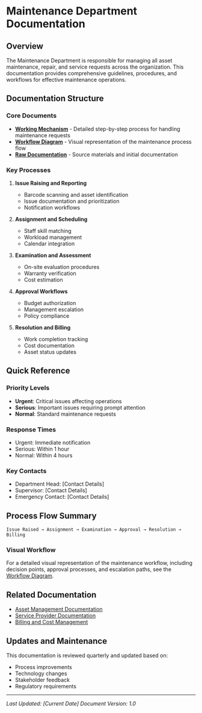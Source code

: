 # Maintenance Department Documentation

## Overview

The Maintenance Department is responsible for managing all asset maintenance, repair, and service requests across the organization. This documentation provides comprehensive guidelines, procedures, and workflows for effective maintenance operations.

## Documentation Structure

### Core Documents

- **[Working Mechanism](./working-mechanism.md)** - Detailed step-by-step process for handling maintenance requests
- **[Workflow Diagram](./workflow-diagram.md)** - Visual representation of the maintenance process flow
- **[Raw Documentation](./raw/)** - Source materials and initial documentation

### Key Processes

1. **Issue Raising and Reporting**
   - Barcode scanning and asset identification
   - Issue documentation and prioritization
   - Notification workflows

2. **Assignment and Scheduling**
   - Staff skill matching
   - Workload management
   - Calendar integration

3. **Examination and Assessment**
   - On-site evaluation procedures
   - Warranty verification
   - Cost estimation

4. **Approval Workflows**
   - Budget authorization
   - Management escalation
   - Policy compliance

5. **Resolution and Billing**
   - Work completion tracking
   - Cost documentation
   - Asset status updates

## Quick Reference

### Priority Levels
- **Urgent**: Critical issues affecting operations
- **Serious**: Important issues requiring prompt attention
- **Normal**: Standard maintenance requests

### Response Times
- Urgent: Immediate notification
- Serious: Within 1 hour
- Normal: Within 4 hours

### Key Contacts
- Department Head: [Contact Details]
- Supervisor: [Contact Details]
- Emergency Contact: [Contact Details]

## Process Flow Summary

```
Issue Raised → Assignment → Examination → Approval → Resolution → Billing
```

### Visual Workflow

For a detailed visual representation of the maintenance workflow, including decision points, approval processes, and escalation paths, see the [Workflow Diagram](./workflow-diagram.md).

## Related Documentation

- [Asset Management Documentation](../assets/)
- [Service Provider Documentation](../service-providers/)
- [Billing and Cost Management](../billing/)

## Updates and Maintenance

This documentation is reviewed quarterly and updated based on:
- Process improvements
- Technology changes
- Stakeholder feedback
- Regulatory requirements

---

*Last Updated: [Current Date]*
*Document Version: 1.0*
